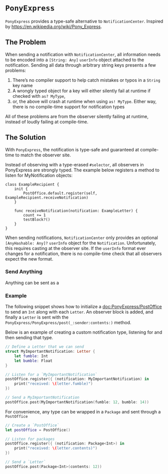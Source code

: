 # ``PonyExpress``

`PonyExpress` provides a type-safe alternative to `NotificationCenter`. Inspired by
https://en.wikipedia.org/wiki/Pony_Express.

## The Problem

When sending a notification with `NotificationCenter`, all information needs to be encoded
into a `[String: Any]` `userInfo` object attached to the notification. Sending all data through
arbitrary string keys presents a few problems:

1. There’s no compiler support to help catch mistakes or typos in a `String` key name
2. A wrongly typed object for a key will either silently fail at runtime if checked with `as? MyType`,
3. or, the above will crash at runtime when using `as! MyType`. Either way, there is no compile-time
support for notification types

All of these problems are from the observer silently failing at runtime, instead of loudly failing
at compile-time.


## The Solution

With `PonyExpress`, the notification is type-safe and guaranteed at compile-time to
match the observer site.

Instead of observing with a type-erased `#selector`, all observers in PonyExpress are strongly
typed. The example below registers a method to listen for MyNotification objects:

```
class ExampleRecipient {
    init {
        PostOffice.default.register(self, ExampleRecipient.receiveNotification)
    }

    func receiveNotification(notification: ExampleLetter) {
        count += 1
        testBlock?()
    }
}
```

When sending notifications, `NotificationCenter` only provides an optional `[AnyHashable: Any]?`
`userInfo` object for the `Notification`. Unfortunately, this requires casting at the
observer site. If the `userInfo` format ever changes for a notification, there is no
compile-time check that all observers expect the new format.

### Send Anything

Anything can be sent as a 

### Example

The following snippet shows how to initialize a <doc:PonyExpress/PostOffice> to send an `Int`
along with each ``Letter``. An observer block is added, and finally a ``Letter``
is sent with the ``PonyExpress/PonyExpress/post(_:sender:contents:)`` method.

Below is an example of creating a custom notification type, listening for and then sending
that type.

```swift
// Define a Letter that we can send
struct MyImportantNotification: Letter {
    let fumble: Int
    let bumble: Float
}

// Listen for a `MyImportantNotification`
postOffice.register({ (notification: MyImportantNotification) in
    print("received: \(letter.fumble)")
})

// Send a MyImportantNotification
postOffice.post(MyImportantNotification(fumble: 12, bumble: 14))
```

For convenience, any type can be wrapped in a ``Package`` and sent through a ``PostOffice``

```swift
// Create a `PostOffice`
let postOffice = PostOffice()

// Listen for packages
postOffice.register({ (notification: Package<Int>) in
    print("received: \(letter.contents)")
})

// Send a `Letter`
postOffice.post(Package<Int>(contents: 12))
```
